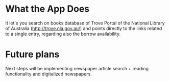 What the App Does
=====

It let's you search on books database of Trove Portal of the National Library of Australia (http://trove.nla.gov.au/) and points directly to the links related to a single entry, regarding also the borrow availability.

Future plans
===
Next steps will be implementing newspaper article search + reading functionality and digitalized newspapers.
